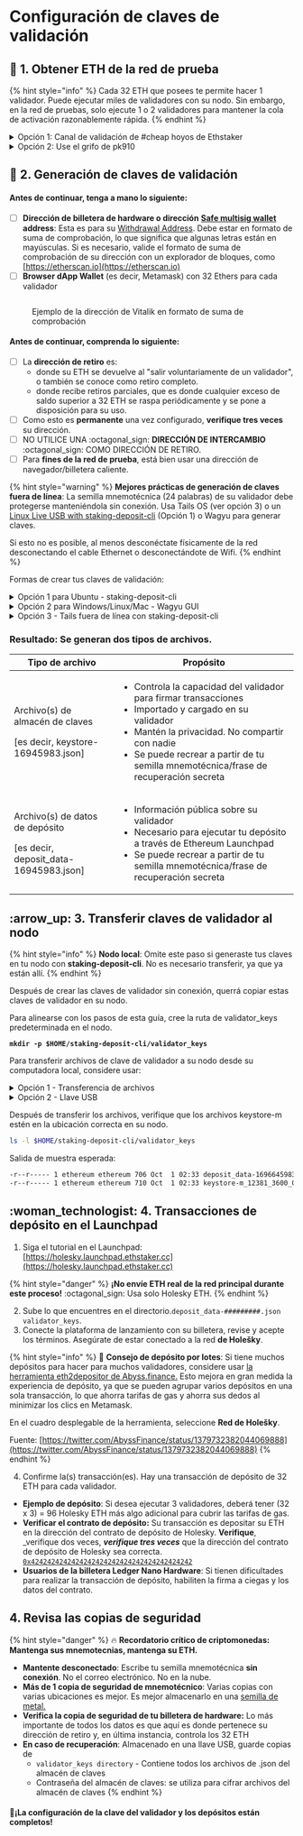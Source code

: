 # Configuración de claves de validación

## :seedling: 1. Obtener ETH de la red de prueba

{% hint style="info" %}
Cada 32 ETH que posees te permite hacer 1 validador. Puede ejecutar miles de validadores con su nodo. Sin embargo, en la red de pruebas, solo ejecute 1 o 2 validadores para mantener la cola de activación razonablemente rápida.
{% endhint %}

<details>

<summary>Opción 1: Canal de validación de #cheap hoyos de Ethstaker</summary>

* **Paso 1**: Visita el [Ethstaker Discord](https://discord.io/ethstaker) y únete al canal de validadores de #cheap-holesky.

<!---->

* **Paso 2**: Usa el comando de barra diagonal y sigue las instrucciones del bot. Debe comenzar a escribir el comando de barra diagonal y se mostrará encima de su cuadro de entrada donde puede usarlo.

<!---->

* **Requisito**: Usa el comando de barra diagonal y sigue las instrucciones del bot. Debe comenzar a escribir el comando de barra diagonal y se mostrará encima de su cuadro de entrada donde puede usarlo. `0x4D496CcC28058B1D74B7a19541663E21154f9c84`

</details>

<details>

<summary>Opción 2: Use el grifo de pk910</summary>

Enlace: [https://holesky-faucet.pk910.de](https://holesky-faucet.pk910.de/)

</details>

## :key: 2. Generación de claves de validación

#### Antes de continuar, tenga a mano lo siguiente:

* [ ] **Dirección de billetera de hardware o dirección** [**Safe multisig wallet**](https://app.safe.global/welcome) **address**: Esta es para su [Withdrawal Address](https://notes.ethereum.org/@launchpad/withdrawals-faq#Q-What-are-the-two-types-of-withdrawals). Debe estar en formato de suma de comprobación, lo que significa que algunas letras están en mayúsculas. Si es necesario, valide el formato de suma de comprobación de su dirección con un explorador de bloques, como [https://etherscan.io](https://etherscan.io)
* [ ] **Browser dApp Wallet** (es decir, Metamask) con 32 Ethers para cada validador

<figure><img src="../../../../.gitbook/assets/checksum.png" alt=""><figcaption><p>Ejemplo de la dirección de Vitalik en formato de suma de comprobación</p></figcaption></figure>

#### Antes de continuar, comprenda lo siguiente:

* [ ] La **dirección de retiro** es:
  * donde su ETH se devuelve al "salir voluntariamente de un validador", o también se conoce como retiro completo.
  * donde recibe retiros parciales, que es donde cualquier exceso de saldo superior a 32 ETH se raspa periódicamente y se pone a disposición para su uso.
* [ ] Como esto es **permanente** una vez configurado, **verifique tres veces** su dirección.
* [ ] NO UTILICE UNA :octagonal\_sign: **DIRECCIÓN DE INTERCAMBIO** :octagonal\_sign: COMO DIRECCIÓN DE RETIRO.
* [ ] Para **fines de la red de prueba**, está bien usar una dirección de navegador/billetera caliente.

{% hint style="warning" %}
**Mejores prácticas de generación de claves fuera de línea**: La semilla mnemotécnica (24 palabras) de su validador debe protegerse manteniéndola sin conexión. Usa Tails OS (ver opción 3) o un [Linux Live USB with staking-deposit-cli](https://www.youtube.com/watch?v=oDELXYNSS5w) (Opción 1) o Wagyu para generar claves.

Si esto no es posible, al menos desconéctate físicamente de la red desconectando el cable Ethernet o desconectándote de Wifi.
{% endhint %}

Formas de crear tus claves de validación:

<details>

<summary>Opción 1 para Ubuntu - staking-deposit-cli</summary>

**1. Descarga** [**staking-deposit-cli**](https://github.com/ethereum/staking-deposit-cli#introduction) **desde Github.**

```bash
#Install dependencies
sudo apt install jq curl -y

#Setup variables
RELEASE_URL="https://api.github.com/repos/ethereum/staking-deposit-cli/releases/latest"
BINARIES_URL="$(curl -s $RELEASE_URL | jq -r ".assets[] | select(.name) | .browser_download_url" | grep linux-amd64.tar.gz$)"
BINARY_FILE="staking-deposit-cli.tar.gz"

echo "Downloading URL: $BINARIES_URL"

cd $HOME
#Download binary
wget -O $BINARY_FILE $BINARIES_URL
#Extract archive
tar -xzvf $BINARY_FILE -C $HOME
#Rename
mv staking_deposit-cli*amd64 staking-deposit-cli
cd staking-deposit-cli
```

**2. Haz una nueva mnemotecnia**

Reemplace con la dirección de retiro. `<HARDWARE_WALLET_ADDRESS>`

```
./deposit new-mnemonic --chain holesky --execution_address <HARDWARE_WALLET_ADDRESS>
```

* Elige tu idioma
* Repita su dirección de retiro/ejecución para confirmar
* Elija el idioma de la lista de palabras mnemotécnicas
* Elija cuántos validadores nuevos desea ejecutar
* Cree una **contraseña de almacén de claves** contraseña de almacén de claves
* Repita la **contraseña de su almacén de claves** para confirmar
* Escribe tu semilla mnemotécnica de 24 palabras
* Escribe tu mnemotecnia, las primeras 4 letras son suficientes

Verá los siguientes mensajes después de generar con éxito los almacenes de claves y los depósitos:

```bash

                  #####     #####
                ##     #####     ##
    ###         ##   #######     #########################
    ##  ##      #####               ##                   ##
    ##     #####                 ##                       ##
    ##     ##                     ##                      ###
   ########                        ##                     ####
   ##        ##   ###         #####                       #####
   #                          ##                         # #####
   #                            #                        #  #####
   ##                             ##                    ##
   ##                              ##                   ##
   ##             ###              ##                   ##
   ###############                 ##                   ##
   ###               ##                                 ##
      #############################                    ##
                     ##                             ###
                     #######     #################     ###
                     ##   ## ##        ##   ##    ###
                     ##############          #############

Creating your keys:               [####################################]  <N>/<N>
Creating your keystores:          [####################################]  <N>/<N>
Verifying your keystores:         [####################################]  <N>/<N>
Verifying your deposits:          [####################################]  <N>/<N>

Success!
Your keys can be found at: /home/username/staking-deposit-cli/validator_keys
```

**3. Verifica la semilla mnemotécnica**

Al regenerar los archivos del almacén de claves y compararlos con los originales, se verifica que la mnemotecnia vista es correcta al ser reproducible.

```bash
#Make temp directory to verify seeds
mkdir -p ~/staking-deposit-cli/verify_seed
#Re-generate keys
./deposit existing-mnemonic --chain holesky --folder verify_seed --execution_address <HARDWARE_WALLET_ADDRESS>
```

* Elige tu idioma
* Repita su dirección de retiro/ejecución para confirmar
* Escribe tu semilla mnemotécnica, las primeras 4 letras son suficientes
* Dado que es la primera vez que se generan claves, introduzca el número de índice como 0.
* Repita el índice para confirmar, 0.
* Introduzca el número de validadores que desea ejecutar (igual que antes)
* Introduzca cualquier contraseña del almacén de claves, ya que es temporal y se eliminará

Compare los archivos **deposit_data**.

```bash
diff -s validator_keys/deposit_data*.json verify_seed/validator_keys/deposit_data*.json
```

Cuando los archivos **deposit_data** son iguales, esto significa que su semilla mnemotécnica es correcta.

Ejemplo de salida:

```
Files validator_keys/deposit_data-16945983.json and verify_seed/validator_keys/deposit_data-16647657.json are identical
```

Limpiar archivos duplicados.
```bash
rm -r verify_seed
```

</details>

<details>

<summary>Opción 2 para Windows/Linux/Mac - Wagyu GUI</summary>

**Wagyu** es una aplicación destinada a bajar el listón técnico para hacer staking en Ethereum.

Como "instalador de un solo clic", proporciona una interfaz de usuario limpia que automatiza la configuración y la gestión de toda la infraestructura necesaria para apostar sin que el usuario tenga ningún conocimiento técnico.

**Descargar Wagyu**: [https://wagyu.gg](https://wagyu.gg/)

1. Haz clic en crear nueva frase secreta de recuperación
2. Selecciona tu red
3. Haga clic en crear
4. Escribe tu frase secreta de recuperación de 24 palabras
5. Revisa la frase para confirmar que la has copiado correctamente
6. Especificar el número de claves nuevas que se van a generar
7. Especifique la contraseña del almacén de claves
8. Especifica tu dirección de retiro
9. Haga clic en siguiente
10. Vuelva a escribir la contraseña de su almacén de claves
11. Vaya al lugar donde desea guardar las llaves
12. Revise la información y cierre

</details>

<details>

<summary>Opción 3 - Tails fuera de línea con staking-deposit-cli</summary>

Aprenderá cómo iniciar una PC con Windows en un [sistema operativo Tails](https://tails.boum.org/index.en.html). con espacio aéreo.

El sistema operativo Tails es un sistema operativo amnésico, lo que significa que no guardará nada y no dejará rastros cada vez que lo inicie.

**1. Requisitos previos**

Te hace falta:

* 2 medios de almacenamiento (pueden ser memorias USB, tarjetas SD o discos duros externos)
* Uno de ellos debe ser > de 8 GB
* Computadora Windows o Mac
* 30 minutos o más, dependiendo de la velocidad de descarga

**2. Descargar Tails OS**

Descarga la imagen oficial del [sitio web de Tails](https://tails.boum.org/install/index.en.html). Puede tomar un tiempo, ve a tomar un café.

Asegúrate de seguir la guía en el sitio web de Tails para verificar tu descarga de Tails.

**3. Descarga e instala el software para transferir tu imagen de Tails en tu memoria USB**

Para Windows, use uno de los siguientes

* [Etcher](https://tails.boum.org/etcher/Etcher-Portable.exe)
* [Generador de imágenes de disco Win32](https://win32diskimager.org/#download)
* [Rufus](https://rufus.ie/en\_US/)

Para Mac, descarga [Etcher](https://tails.boum.org/etcher/Etcher.dmg)

**4. Hacer que su memoria USB de arranque**

Ejecute el software anterior. Este es un ejemplo de cómo se ve en Mac OS con grabador, pero otro software debería ser similar.

<img src="../../../../.gitbook/assets/etcher_in_mac.png" alt="" data-size="original">

Selecciona la imagen del sistema operativo Tails que descargaste como imagen. A continuación, seleccione la memoria USB (la más grande).

A continuación, flashea la imagen en la memoria USB más grande.
**5. Descargue y verifique la CLI de depósito de staking**

Descargue el último binario de staking-deposit-cli consultando los pasos de la Opción 1.

Copie el archivo en la otra memoria USB.

**6. Reinicia tu computadora y entra en el sistema operativo Tails**

Una vez que haya hecho todo lo anterior, puede reiniciar. Si está conectado a Internet mediante un cable LAN, puede desconectarlo manualmente.
Conecta la memoria USB que tiene tu sistema operativo Tails.

En Mac, mantenga presionada la tecla Opción inmediatamente después de escuchar el timbre de inicio. Suelte la clave después de que aparezca el Administrador de inicio.

En Windows, depende del fabricante de su computadora. Por lo general, es presionando F1 o F12. Si no funciona, intente buscar en Google "Ingresar al menú de opciones de arranque en [Inserte la marca de su PC]"

Elige la memoria USB que cargaste con el sistema operativo Tails para arrancar en Tails.

**7. Bienvenido al sistema operativo Tails**

<img src="../../../../.gitbook/assets/grub.png" alt="" data-size="original">

Puede arrancar con todas las configuraciones predeterminadas.

**8. Ejecute la CLI de depósito de staking**

Conecte su otra llave USB con el archivo. `staking-deposit-cli`

Localice la llave USB, monte la unidad y agregue permisos de ejecución.
```bash
# Locate the usb key
sudo fdisk -l
# Create a mount point
sudo mkdir -p /media/usb-drive
# Mount the usb key. Change device name
sudo mount /dev/sda1 /media/usb-drive
# Change directories
cd /media/usb-drive/staking-deposit-cli
# Add execute permissions
sudo chmod +x ./deposit
```

**9. Haz una nueva mnemotecnia**

Reemplace con la dirección de retiro. `<HARDWARE_WALLET_ADDRESS>` 

```
./deposit new-mnemonic --chain holesky --execution_address <HARDWARE_WALLET_ADDRESS>
```

* Elige tu idioma
* Repita su dirección de retiro/ejecución para confirmar
* Elija el idioma de la lista de palabras mnemotécnicas
* Elija cuántos validadores nuevos desea ejecutar
* Cree una **contraseña de almacén de claves** que proteja los archivos del almacén de claves del validador
* Repita **contraseña de su almacén de claves** para confirmar
* Escribe tu semilla mnemotécnica de 24 palabras
* Escribe tu mnemotecnia, las primeras 4 letras son suficientes

Verá los siguientes mensajes después de generar con éxito los almacenes de claves y los depósitos:

```bash

                  #####     #####
                ##     #####     ##
    ###         ##   #######     #########################
    ##  ##      #####               ##                   ##
    ##     #####                 ##                       ##
    ##     ##                     ##                      ###
   ########                        ##                     ####
   ##        ##   ###         #####                       #####
   #                          ##                         # #####
   #                            #                        #  #####
   ##                             ##                    ##
   ##                              ##                   ##
   ##             ###              ##                   ##
   ###############                 ##                   ##
   ###               ##                                 ##
      #############################                    ##
                     ##                             ###
                     #######     #################     ###
                     ##   ## ##        ##   ##    ###
                     ##############          #############

Creating your keys:               [####################################]  <N>/<N>
Creating your keystores:          [####################################]  <N>/<N>
Verifying your keystores:         [####################################]  <N>/<N>
Verifying your deposits:          [####################################]  <N>/<N>

Success!
Your keys can be found at: /home/username/staking-deposit-cli/validator_keys
```

**Resultado**: una carpeta llamada que contiene archivos keystore-m y deposit_data.json `validator_keys`

**10. Verificar la semilla mnemotécnica**

Al regenerar los archivos del almacén de claves y compararlos con los originales, se verifica que la mnemotecnia vista es correcta al ser reproducible.

```bash
#Make temp directory to verify seeds
mkdir verify_seed
#Re-generate keys
./deposit existing-mnemonic --chain holesky --folder verify_seed --execution_address <HARDWARE_WALLET_ADDRESS>
```

* Elige tu idioma
* Repita su dirección de retiro/ejecución para confirmar
* Escribe tu semilla mnemotécnica, las primeras 4 letras son suficientes
* Dado que es la primera vez que se generan claves, introduzca el número de índice como 0.
* Repita el índice para confirmar, 0.
* Introduzca el número de validadores que desea ejecutar (igual que antes)
* Introduzca cualquier contraseña del almacén de claves, ya que es temporal y se eliminará

Compare los archivos **deposit_data**.

```bash
diff -s validator_keys/deposit_data*.json verify_seed/validator_keys/deposit_data*.json
```

Cuando los archivos **deposit\_data** son iguales, esto significa que su semilla mnemotécnica es correcta.

Ejemplo de salida:

```
Files validator_keys/deposit_data-16945983.json and verify_seed/validator_keys/deposit_data-16647657.json are identical
```

Limpiar archivos duplicados.

```bash
rm -r verify_seed
```

Si ejecutaste este comando directamente desde tu memoria USB que no sea de Tails, las claves del validador deberían permanecer en ella.

Si no lo ha hecho, copia el directorio en tu memoria USB que no sea de Tails.

Confirme que sus validator_keys están en la memoria USB antes de salir.

```bash
ls /media/usb-drive/staking-deposit-cli/validator_keys
```

:fire: Asegúrate de haber guardado tu directorio de claves de validación en tu otra memoria USB (que no sea Tails OS) antes de apagar Tails. Tails eliminará todo lo que se guarde en él después de que lo apagues.

:tada: Felicidades por aprender a usar Tails OS para hacer un sistema con espacio de aire.

</details>

### Resultado: Se generan dos tipos de archivos.

| Tipo de archivo                                                           | Propósito                                                                                                                                                                                                                                        |
| ------------------------------------------------------------------- | ---------------------------------------------------------------------------------------------------------------------------------------------------------------------------------------------------------------------------------------------- |
| <p>Archivo(s) de almacén de claves</p><p>[es decir, keystore-16945983.json]</p>        | <ul><li>Controla la capacidad del validador para firmar transacciones</li><li>Importado y cargado en su validador</li><li>Mantén la privacidad. No compartir con nadie</li><li>Se puede recrear a partir de tu semilla mnemotécnica/frase de recuperación secreta</li></ul> |
| <p>Archivo(s) de datos de depósito</p><p>[es decir, deposit_data-16945983.json]</p> | <ul><li>Información pública sobre su validador</li><li>Necesario para ejecutar tu depósito a través de Ethereum Launchpad</li><li>Se puede recrear a partir de tu semilla mnemotécnica/frase de recuperación secreta</li></ul>                                      |

## :arrow\_up: 3. Transferir claves de validador al nodo

{% hint style="info" %}
**Nodo local**: Omite este paso si generaste tus claves en tu nodo con **staking-deposit-cli**. No es necesario transferir, ya que ya están allí.
{% endhint %}

Después de crear las claves de validador sin conexión, querrá copiar estas claves de validador en su nodo.

Para alinearse con los pasos de esta guía, cree la ruta de validator_keys predeterminada en el nodo.

<pre class="language-bash"><code class="lang-bash"><strong>mkdir -p $HOME/staking-deposit-cli/validator_keys
</strong></code></pre>

Para transferir archivos de clave de validador a su nodo desde su computadora local, considere usar:

<details>

<summary>Opción 1 - Transferencia de archivos</summary>

* Transferencia de archivos
  * Sistema operativo Windows: use [WinSCP](https://winscp.net) o [FileZilla](https://filezilla-project.org/download.php?type=client)
  * Mac o Linux: use [FileZilla](https://filezilla-project.org/download.php?type=client) or [SFTP](https://www.digitalocean.com/community/tutorials/how-to-use-sftp-to-securely-transfer-files-with-a-remote-server) o [rsync](https://linuxize.com/post/how-to-use-rsync-for-local-and-remote-data-transfer-and-synchronization/)

Transfiera los archivos **keystore-m_xxxxxxxx.json** a la siguiente ubicación en el nodo.

```bash
$HOME/staking-deposit-cli/validator_keys
```

</details>

<details>

<summary>Opción 2 - Llave USB</summary>

### **Paso 1: Desde la máquina OFFLINE, copie las claves del validador a una llave USB.**

Conecte la llave USB a la máquina sin conexión y, a continuación, localice el nombre del dispositivo.

```bash
# Locate the usb key
sudo fdisk -l
```

Al ejecutar el comando anterior, obtendrá una salida similar a la que se muestra a continuación:

```bash
Disk /dev/sdc: 7.4 GiB, 7948206080 bytes, 15523840 sectors
Units: sectors of 1 * 512 = 512 bytes
Sector size (logical/physical): 512 bytes / 512 bytes
I/O size (minimum/optimal): 512 bytes / 512 bytes
Disklabel type: dos
Disk identifier: 0x00000000

Device     Boot Start      End  Sectors  Size Id Type
/dev/sdc1  *     8192 15555555 25555555 7.4G  b W95 FAT32
```

Monta la llave. Cambie el nombre del dispositivo en consecuencia.
```bash
# Create a mount point
sudo mkdir -p /media/usb-drive
# Mount the usb key
sudo mount /dev/sdc1 /media/usb-drive
```

Copie las claves. Ajuste los nombres de las rutas si es necesario.

```bash
# Create a directory on the usb drive to copy the keys into
sudo mkdir -p /media/usb-drive/staking-deposit-cli/validator_keys
# Copy the keys to the usb drive
sudo cp $HOME/staking-deposit-cli/validator_keys/*.json /media/usb-drive/staking-deposit-cli/validator_keys
# Cleanup
sudo umount /media/usb-drive
```

### **Paso 2: Desde una llave USB, copie las claves del validador en el NODO.**

Conecte la llave USB al nodo y, a continuación, localice el nombre del dispositivo.

```bash
# Locate the usb key
sudo fdisk -l
```

Al ejecutar el comando anterior, obtendrá una salida similar a la que se muestra a continuación:

```bash
Disk /dev/sdc: 7.4 GiB, 7948206080 bytes, 15523840 sectors
Units: sectors of 1 * 512 = 512 bytes
Sector size (logical/physical): 512 bytes / 512 bytes
I/O size (minimum/optimal): 512 bytes / 512 bytes
Disklabel type: dos
Disk identifier: 0x00000000

Device     Boot Start      End  Sectors  Size Id Type
/dev/sdc1  *     8192 15555555 25555555 7.4G  b W95 FAT32
```

Monta la llave. Cambie el nombre del dispositivo en consecuencia.

```bash
# Create a mount point
sudo mkdir -p /media/usb-drive
# Mount the usb key
sudo mount /dev/sdc1 /media/usb-drive
```

Copie las claves. Ajuste los nombres de las rutas si es necesario.
|
```bash
# Create a directory copy the keys into
sudo mkdir -p $HOME/staking-deposit-cli/validator_keys
# Copy the keys to the default path
sudo cp /media/usb-drive/staking-deposit-cli/validator_keys/*.json $HOME/staking-deposit-cli/validator_keys
# Cleanup
sudo umount /media/usb-drive
```

</details>

Después de transferir los archivos, verifique que los archivos keystore-m estén en la ubicación correcta en su nodo.

```bash
ls -l $HOME/staking-deposit-cli/validator_keys
```

Salida de muestra esperada:

```bash
-r--r----- 1 ethereum ethereum 706 Oct  1 02:33 deposit_data-1696645983.json
-r--r----- 1 ethereum ethereum 710 Oct  1 02:33 keystore-m_12381_3600_0_0_0-161664283.json
```

## :woman\_technologist: 4. Transacciones de depósito en el Launchpad

1. Siga el tutorial en el Launchpad: [https://holesky.launchpad.ethstaker.cc](https://holesky.launchpad.ethstaker.cc)

{% hint style="danger" %}
**¡No envíe ETH real de la red principal durante este proceso!** :octagonal\_sign: Usa solo Holesky ETH.
{% endhint %}

2. Sube lo que encuentres en el directorio.`deposit_data-#########.json` `validator_keys`.
3. Conecte la plataforma de lanzamiento con su billetera, revise y acepte los términos. Asegúrate de estar conectado a la red **de Holešky**.

{% hint style="info" %}
:whale: **Consejo de depósito por lotes**: Si tiene muchos depósitos para hacer para muchos validadores, considere usar [la herramienta eth2depositor de Abyss.finance.](https://abyss.finance/eth2depositor) Esto mejora en gran medida la experiencia de depósito, ya que se pueden agrupar varios depósitos en una sola transacción, lo que ahorra tarifas de gas y ahorra sus dedos al minimizar los clics en Metamask.

En el cuadro desplegable de la herramienta, seleccione **Red de Holešky**.

Fuente: [https://twitter.com/AbyssFinance/status/1379732382044069888](https://twitter.com/AbyssFinance/status/1379732382044069888)
{% endhint %}

4. Confirme la(s) transacción(es). Hay una transacción de depósito de 32 ETH para cada validador.

* **Ejemplo de depósito**: Si desea ejecutar 3 validadores, deberá tener (32 x 3) = 96 Holesky ETH más algo adicional para cubrir las tarifas de gas.
* **Verificar el contrato de depósito:** Su transacción es depositar su ETH en la dirección del contrato de depósito de Holesky. **Verifique**, _verifique dos veces, _**verifique tres veces**_ que la dirección del contrato de depósito de Holesky sea correcta. [`0x4242424242424242424242424242424242424242`](https://holesky.beaconcha.in/address/4242424242424242424242424242424242424242)
* **Usuarios de la billetera Ledger Nano Hardware**: Si tienen dificultades para realizar la transacción de depósito, habiliten la firma a ciegas y los datos del contrato.

## 4. Revisa las copias de seguridad

{% hint style="danger" %}
:fire: **Recordatorio crítico de criptomonedas:** **Mantenga sus mnemotecnias, mantenga su ETH.**

* **Mantente desconectado**: Escribe tu semilla mnemotécnica **sin conexión**. No el correo electrónico. No en la nube.
* **Más de 1 copia de seguridad de mnemotécnico**: Varias copias con varias ubicaciones es mejor. Es mejor almacenarlo en una [semilla de metal.](https://jlopp.github.io/metal-bitcoin-storage-reviews/)
* **Verifica la copia de seguridad de tu billetera de hardware:** Lo más importante de todos los datos es que aquí es donde pertenece su dirección de retiro y, en última instancia, controla los 32 ETH
* **En caso de recuperación**: Almacenado en una llave USB, guarde copias de
  * `validator_keys directory` - Contiene todos los archivos de .json del almacén de claves
  * Contraseña del almacén de claves: se utiliza para cifrar archivos del almacén de claves
{% endhint %}

#### :tada:¡La configuración de la clave del validador y los depósitos están completos!
